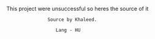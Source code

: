 This project were unsuccessful so heres the source of it
 
                   Source by Khaleed. 
  
                      Lang - HU
